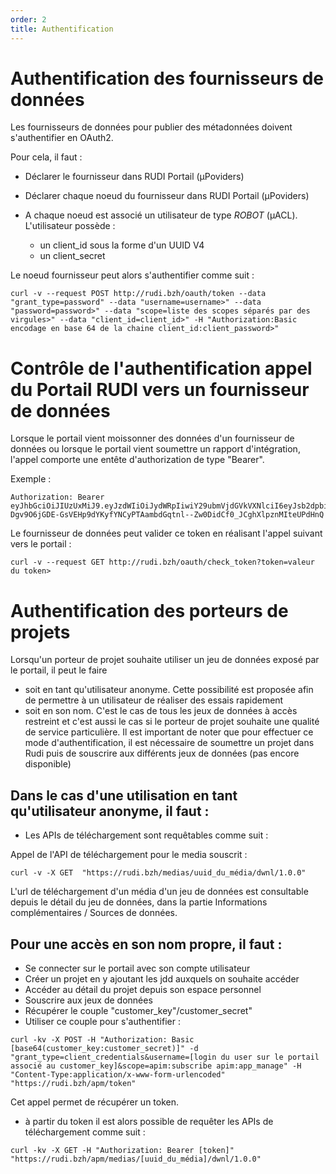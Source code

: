 ```yaml
---
order: 2
title: Authentification
---
```


# Authentification des fournisseurs de données

Les fournisseurs de données pour publier des métadonnées doivent s'authentifier en OAuth2.

Pour cela, il faut :
* Déclarer le fournisseur dans RUDI Portail (µPoviders)
* Déclarer chaque noeud du fournisseur dans RUDI Portail (µPoviders)
* A chaque noeud est associé un utilisateur de type _ROBOT_  (µACL). L'utilisateur possède :

  * un client_id sous la forme d'un UUID V4
  * un client_secret

Le noeud fournisseur peut alors s'authentifier comme suit :

```
curl -v --request POST http://rudi.bzh/oauth/token --data "grant_type=password" --data "username=username>" --data "password=password>" --data "scope=liste des scopes séparés par des virgules>" --data "client_id=client_id>" -H "Authorization:Basic encodage en base 64 de la chaine client_id:client_password>"
```


# Contrôle de l'authentification appel du Portail RUDI vers un fournisseur de données

Lorsque le portail vient moissonner des données d'un fournisseur de données ou lorsque le portail vient soumettre un rapport d'intégration, l'appel comporte une entête d'authorization de type "Bearer".

Exemple :
```
Authorization: Bearer eyJhbGciOiJIUzUxMiJ9.eyJzdWIiOiJydWRpIiwiY29ubmVjdGVkVXNlciI6eyJsb2dpbiI6InJ1ZGkiLCJ0eXBlIjoiUEVSU09OIiwiZmlyc3RuYW1lIjoicnVkaSIsImxhc3RuYW1lIjoicnVkaSIsImVtYWlsIjpudWxsLCJvcmdhbml6YXRpb24iOiJydWRpIiwicm9sZXMiOlsiQURNSU5JU1RSQVRPUiJdfSwiZXhwIjoxNjE0NjE5Nzc2LCJpYXQiOjE2MTQ2MTYxNzZ9.Em7yclposciDOll-Dgv9O6jGDE-GsVEHp9dYKyfYNCyPTAambdGqtnl--Zw0DidCf0_JCghXlpznMIteUPdHnQ
```

Le fournisseur de données peut valider ce token en réalisant l'appel suivant vers le portail :

```
curl -v --request GET http://rudi.bzh/oauth/check_token?token=valeur du token>
```

# Authentification des porteurs de projets

Lorsqu'un porteur de projet souhaite utiliser un jeu de données exposé par le portail, il peut le faire
* soit en tant qu'utilisateur anonyme. Cette possibilité est proposée afin de permettre à un utilisateur de réaliser des essais rapidement
* soit en son nom. C'est le cas de tous les jeux de données à accès restreint et c'est aussi le cas si le porteur de projet souhaite une qualité de service particulière. Il est important de noter que pour effectuer ce mode d'authentification, il est nécessaire de soumettre un projet dans Rudi puis de souscrire aux différents jeux de données (pas encore disponible)


## Dans le cas d'une utilisation en tant qu'utilisateur anonyme, il faut :

* Les APIs de téléchargement sont requêtables comme suit :

Appel de l'API de téléchargement pour le media souscrit :
```
curl -v -X GET  "https://rudi.bzh/medias/uuid_du_média/dwnl/1.0.0" 
```

L'url de téléchargement d'un média d'un jeu de données est consultable depuis le détail du jeu de données, dans la partie Informations complémentaires / Sources de données. 

## Pour une accès en son nom propre, il faut :
* Se connecter sur le portail avec son compte utilisateur
* Créer un projet en y ajoutant les jdd auxquels on souhaite accéder
* Accéder au détail du projet depuis son espace personnel
* Souscrire aux jeux de données
* Récupérer le couple "customer_key"/customer_secret"
* Utiliser ce couple pour s'authentifier :

```
curl -kv -X POST -H "Authorization: Basic [base64(customer_key:customer_secret)]" -d "grant_type=client_credentials&username=[login du user sur le portail associé au customer_key]&scope=apim:subscribe apim:app_manage" -H "Content-Type:application/x-www-form-urlencoded" "https://rudi.bzh/apm/token"
```

Cet appel permet de récupérer un token.

* à partir du token il est alors possible de requêter les APIs de téléchargement comme suit :

```
curl -kv -X GET -H "Authorization: Bearer [token]" "https://rudi.bzh/apm/medias/[uuid_du_média]/dwnl/1.0.0"
```
